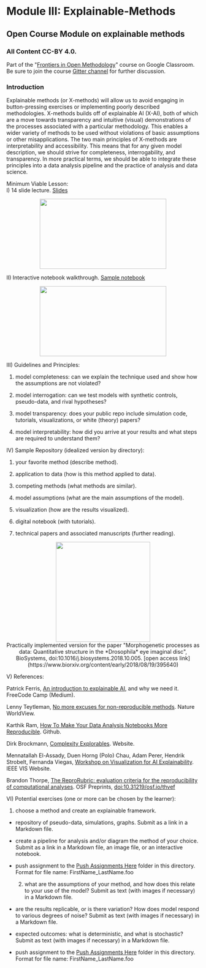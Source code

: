 # Module III: Explainable-Methods

## Open Course Module on explainable methods   
### All Content CC-BY 4.0.  

Part of the "[Frontiers in Open Methodology](https://classroom.google.com/u/1/c/NTg0NTkyMjE0Njda)" course on Google Classroom. Be sure to join the course [Gitter channel](https://gitter.im/OrthogonalLabEd/community) for further discussion.  

### Introduction
Explainable methods (or X-methods) will allow us to avoid engaging in button-pressing exercises or implementing poorly described methodologies. X-methods builds off of explainable AI (X-AI), both of which are a move towards transparency and intuitive (visual) demonstrations of the processes associated with a particular methodology. This enables a wider variety of methods to be used without violations of basic assumptions or other misapplications. The two main principles of X-methods are interpretability and accessibility. This means that for any given model description, we should strive for completeness, interrogability, and transparency. In more practical terms, we should be able to integrate these principles into a data analysis pipeline and the practice of analysis and data science.

Minimum Viable Lesson:  
I) 14 slide lecture.  [Slides](https://github.com/Orthogonal-Research-Lab/Module-III-Explainable-Methods/blob/master/Version%201/explainable-methods.md)  

<p align="center">
  <img width="330" height="183" src="https://user-images.githubusercontent.com/38323286/47579482-b3433e00-d911-11e8-9ad0-26b4a5f2b51d.png"><br>
</p>

II) Interactive notebook walkthrough.  [Sample notebook](https://----)  

<p align="center">
  <img width="330" height="183" src="https://user-images.githubusercontent.com/38323286/49682437-e1bc4900-fa79-11e8-9b7e-f1a8779339b7.png"><br>
</p>

III) Guidelines and Principles:  

  1) model completeness: can we explain the technique used and show how the assumptions are not violated?

  2) model interrogation: can we test models with synthetic controls, pseudo-data, and rival hypotheses?

  3) model transparency: does your public repo include simulation code, tutorials, visualizations, or white (theory) papers?  

  4) model interpretability: how did you arrive at your results and what steps are required to understand them?  
  
IV) Sample Repository (idealized version by directory):  

  1) your favorite method (describe method).  
  
  2) application to data (how is this method applied to data).  
  
  3) competing methods (what methods are similar).  
  
  4) model assumptions (what are the main assumptions of the model).  
  
  5) visualization (how are the results visualized).  
  
  6) digital notebook (with tutorials).  
  
  7) technical papers and associated manuscripts (further reading).  
  
<p align="center">
  <img width="246" height="261" src="https://user-images.githubusercontent.com/38323286/47579321-3a43e680-d911-11e8-84f8-c5af9d3fde50.png"><br>
Practically implemented version for the paper "Morphogenetic processes as data: Quantitative structure in the *Drosophila* eye imaginal disc", BioSystems, doi:10.1016/j.biosystems.2018.10.005. [open access link](https://www.biorxiv.org/content/early/2018/08/19/395640)
</p>

V) References:

Patrick Ferris, [An introduction to explainable AI](https://medium.freecodecamp.org/an-introduction-to-explainable-ai-and-why-we-need-it-a326417dd000), and why we need it. FreeCode Camp (Medium).

Lenny Teytleman, [No more excuses for non-reproducible methods](https://www.nature.com/articles/d41586-018-06008-w). Nature WorldView.

Karthik Ram, [How To Make Your Data Analysis Notebooks More Reproducible](https://github.com/karthik/rstudio2019). Github.

Dirk Brockmann, [Complexity Explorables](https://www.complexity-explorables.org/explorables). Website.  

Mennatallah El-Assady, Duen Horng (Polo) Chau, Adam Perer, Hendrik Strobelt, Fernanda Viegas, [Workshop on Visualization for AI Explainability](http://visxai.io/). IEEE VIS Website.  

Brandon Thorpe, [The ReproRubric: evaluation criteria for the reproducibility of computational analyses](https://osf.io/thvef/). OSF Preprints, [doi:10.31219/osf.io/thvef](https://osf.io/thvef/)

VI) Potential exercises (one or more can be chosen by the learner):
  
   1) choose a method and create an explainable framework.
     
* repository of pseudo-data, simulations, graphs. Submit as a link in a Markdown file.
   
* create a pipeline for analysis and/or diagram the method of your choice. Submit as a link in a Markdown file, an image file, or an interactive notebook.
     
* push assignment to the [Push Assignments Here](https://github.com/Orthogonal-Research-Lab/Module-III-Explainable-Methods/tree/master/Push%20Assignments%20Here) folder in this directory. Format for file name: FirstName_LastName.foo

   2) what are the assumptions of your method, and how does this relate to your use of the model? Submit as text (with images if necessary) in a Markdown file.
     
* are the results replicable, or is there variation? How does model respond to various degrees of noise? Submit as text (with images if necessary) in a Markdown file.
   
* expected outcomes: what is deterministic, and what is stochastic? Submit as text (with images if necessary) in a Markdown file.

* push assignment to the [Push Assignments Here](https://github.com/Orthogonal-Research-Lab/Module-III-Explainable-Methods/tree/master/Push%20Assignments%20Here) folder in this directory. Format for file name: FirstName_LastName.foo

